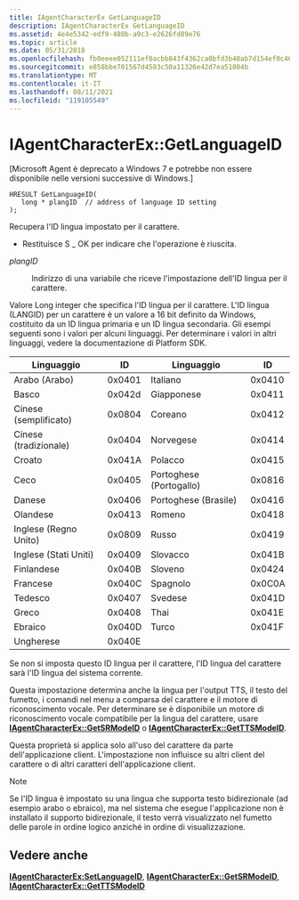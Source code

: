 ```yaml
---
title: IAgentCharacterEx GetLanguageID
description: IAgentCharacterEx GetLanguageID
ms.assetid: 4e4e5342-edf9-480b-a9c3-e2626fd89e76
ms.topic: article
ms.date: 05/31/2018
ms.openlocfilehash: fb0eeee052111ef0acbb843f4362ca0bfd3b40ab7d154ef0c46c43f6c2d0e0f2
ms.sourcegitcommit: e858bbe701567d4583c50a11326e42d7ea51804b
ms.translationtype: MT
ms.contentlocale: it-IT
ms.lasthandoff: 08/11/2021
ms.locfileid: "119105549"
---
```

# <a name="iagentcharacterexgetlanguageid"></a>IAgentCharacterEx::GetLanguageID

\[Microsoft Agent è deprecato a Windows 7 e potrebbe non essere disponibile nelle versioni successive di Windows.\]

``` syntax
HRESULT GetLanguageID(
   long * plangID  // address of language ID setting
);
```

Recupera l'ID lingua impostato per il carattere.

-   Restituisce S \_ OK per indicare che l'operazione è riuscita.

<dl> <dt>

<span id="plangID"></span><span id="plangid"></span><span id="PLANGID"></span>*plangID*
</dt> <dd>

Indirizzo di una variabile che riceve l'impostazione dell'ID lingua per il carattere.

</dd> </dl>

Valore Long integer che specifica l'ID lingua per il carattere. L'ID lingua (LANGID) per un carattere è un valore a 16 bit definito da Windows, costituito da un ID lingua primaria e un ID lingua secondaria. Gli esempi seguenti sono i valori per alcuni linguaggi. Per determinare i valori in altri linguaggi, vedere la documentazione di Platform SDK.



| Linguaggio              | ID     | Linguaggio              | ID     |
|-----------------------|--------|-----------------------|--------|
| Arabo (Arabo)        | 0x0401 | Italiano               | 0x0410 |
| Basco                | 0x042d | Giapponese              | 0x0411 |
| Cinese (semplificato)  | 0x0804 | Coreano                | 0x0412 |
| Cinese (tradizionale) | 0x0404 | Norvegese             | 0x0414 |
| Croato              | 0x041A | Polacco                | 0x0415 |
| Ceco                 | 0x0405 | Portoghese (Portogallo) | 0x0816 |
| Danese                | 0x0406 | Portoghese (Brasile)   | 0x0416 |
| Olandese                 | 0x0413 | Romeno              | 0x0418 |
| Inglese (Regno Unito)     | 0x0809 | Russo               | 0x0419 |
| Inglese (Stati Uniti)          | 0x0409 | Slovacco             | 0x041B |
| Finlandese               | 0x040B | Sloveno             | 0x0424 |
| Francese                | 0x040C | Spagnolo               | 0x0C0A |
| Tedesco                | 0x0407 | Svedese               | 0x041D |
| Greco                 | 0x0408 | Thai                  | 0x041E |
| Ebraico                | 0x040D | Turco               | 0x041F |
| Ungherese             | 0x040E |                       |        |



 

Se non si imposta questo ID lingua per il carattere, l'ID lingua del carattere sarà l'ID lingua del sistema corrente.

Questa impostazione determina anche la lingua per l'output TTS, il testo del fumetto, i comandi nel menu a comparsa del carattere e il motore di riconoscimento vocale. Per determinare se è disponibile un motore di riconoscimento vocale compatibile per la lingua del carattere, usare [**IAgentCharacterEx::GetSRModeID**](iagentcharacterex--getsrmodeid.md) o [**IAgentCharacterEx::GetTTSModeID**](iagentcharacterex--getttsmodeid.md).

Questa proprietà si applica solo all'uso del carattere da parte dell'applicazione client. L'impostazione non influisce su altri client del carattere o di altri caratteri dell'applicazione client.

> [!Note]  
> Se l'ID lingua è impostato su una lingua che supporta testo bidirezionale (ad esempio arabo o ebraico), ma nel sistema che esegue l'applicazione non è installato il supporto bidirezionale, il testo verrà visualizzato nel fumetto delle parole in ordine logico anziché in ordine di visualizzazione.

 

## <a name="see-also"></a>Vedere anche

[**IAgentCharacterEx:SetLanguageID**](iagentcharacterex--setlanguageid.md), [**IAgentCharacterEx::GetSRModeID**](iagentcharacterex--getsrmodeid.md), [**IAgentCharacterEx::GetTTSModeID**](iagentcharacterex--getttsmodeid.md)


 

 




